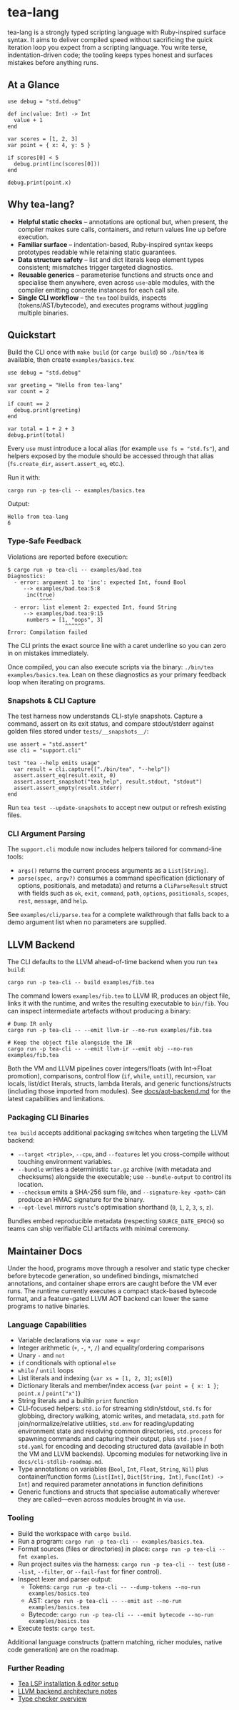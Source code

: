 # tea-lang

tea-lang is a strongly typed scripting language with Ruby-inspired surface syntax. It aims to deliver compiled speed without sacrificing the quick iteration loop you expect from a scripting language. You write terse, indentation-driven code; the tooling keeps types honest and surfaces mistakes before anything runs.

## At a Glance

```tea
use debug = "std.debug"

def inc(value: Int) -> Int
  value + 1
end

var scores = [1, 2, 3]
var point = { x: 4, y: 5 }

if scores[0] < 5
  debug.print(inc(scores[0]))
end

debug.print(point.x)
```

## Why tea-lang?

- **Helpful static checks** – annotations are optional but, when present, the compiler makes sure calls, containers, and return values line up before execution.
- **Familiar surface** – indentation-based, Ruby-inspired syntax keeps prototypes readable while retaining static guarantees.
- **Data structure safety** – list and dict literals keep element types consistent; mismatches trigger targeted diagnostics.
- **Reusable generics** – parameterise functions and structs once and specialise them anywhere, even across `use`-able modules, with the compiler emitting concrete instances for each call site.
- **Single CLI workflow** – the `tea` tool builds, inspects (tokens/AST/bytecode), and executes programs without juggling multiple binaries.

## Quickstart

Build the CLI once with `make build` (or `cargo build`) so `./bin/tea` is available, then create `examples/basics.tea`:

```tea
use debug = "std.debug"

var greeting = "Hello from tea-lang"
var count = 2

if count == 2
  debug.print(greeting)
end

var total = 1 + 2 + 3
debug.print(total)
```

Every `use` must introduce a local alias (for example `use fs = "std.fs"`), and helpers exposed
by the module should be accessed through that alias (`fs.create_dir`, `assert.assert_eq`, etc.).

Run it with:

```
cargo run -p tea-cli -- examples/basics.tea
```

Output:

```
Hello from tea-lang
6
```

### Type-Safe Feedback

Violations are reported before execution:

```
$ cargo run -p tea-cli -- examples/bad.tea
Diagnostics:
  - error: argument 1 to 'inc': expected Int, found Bool
     --> examples/bad.tea:5:8
      inc(true)
          ^^^^
  - error: list element 2: expected Int, found String
     --> examples/bad.tea:9:15
      numbers = [1, "oops", 3]
                  ^^^^^^
Error: Compilation failed
```

The CLI prints the exact source line with a caret underline so you can zero in on mistakes immediately.

Once compiled, you can also execute scripts via the binary: `./bin/tea examples/basics.tea`. Lean on these diagnostics as your primary feedback loop when iterating on programs.

### Snapshots & CLI Capture

The test harness now understands CLI-style snapshots. Capture a command, assert on its exit status, and compare stdout/stderr against golden files stored under `tests/__snapshots__/`:

```tea
use assert = "std.assert"
use cli = "support.cli"

test "tea --help emits usage"
  var result = cli.capture(["./bin/tea", "--help"])
  assert.assert_eq(result.exit, 0)
  assert.assert_snapshot("tea_help", result.stdout, "stdout")
  assert.assert_empty(result.stderr)
end
```

Run `tea test --update-snapshots` to accept new output or refresh existing files.

### CLI Argument Parsing

The `support.cli` module now includes helpers tailored for command-line tools:

- `args()` returns the current process arguments as a `List[String]`.
- `parse(spec, argv?)` consumes a command specification (dictionary of options, positionals, and metadata) and returns a `CliParseResult` struct with fields such as `ok`, `exit`, `command`, `path`, `options`, `positionals`, `scopes`, `rest`, `message`, and `help`.

See `examples/cli/parse.tea` for a complete walkthrough that falls back to a demo argument list when no parameters are supplied.

## LLVM Backend

The CLI defaults to the LLVM ahead-of-time backend when you run `tea build`:

```
cargo run -p tea-cli -- build examples/fib.tea
```

The command lowers `examples/fib.tea` to LLVM IR, produces an object file, links it with the runtime, and writes the resulting executable to `bin/fib`. You can inspect intermediate artefacts without producing a binary:

```
# Dump IR only
cargo run -p tea-cli -- --emit llvm-ir --no-run examples/fib.tea

# Keep the object file alongside the IR
cargo run -p tea-cli -- --emit llvm-ir --emit obj --no-run examples/fib.tea
```

Both the VM and LLVM pipelines cover integers/floats (with Int→Float promotion), comparisons, control flow (`if`, `while`, `until`), recursion, `var` locals, list/dict literals, structs, lambda literals, and generic functions/structs (including those imported from modules). See [docs/aot-backend.md](docs/aot-backend.md) for the latest capabilities and limitations.

### Packaging CLI Binaries

`tea build` accepts additional packaging switches when targeting the LLVM backend:

- `--target <triple>`, `--cpu`, and `--features` let you cross-compile without touching environment variables.
- `--bundle` writes a deterministic `tar.gz` archive (with metadata and checksums) alongside the executable; use `--bundle-output` to control its location.
- `--checksum` emits a SHA-256 sum file, and `--signature-key <path>` can produce an HMAC signature for the binary.
- `--opt-level` mirrors `rustc`'s optimisation shorthand (`0`, `1`, `2`, `3`, `s`, `z`).

Bundles embed reproducible metadata (respecting `SOURCE_DATE_EPOCH`) so teams can ship verifiable CLI artifacts with minimal ceremony.

## Maintainer Docs

Under the hood, programs move through a resolver and static type checker before bytecode generation, so undefined bindings, mismatched annotations, and container shape errors are caught before the VM ever runs. The runtime currently executes a compact stack-based bytecode format, and a feature-gated LLVM AOT backend can lower the same programs to native binaries.

### Language Capabilities

- Variable declarations via `var name = expr`
- Integer arithmetic (`+`, `-`, `*`, `/`) and equality/ordering comparisons
- Unary `-` and `not`
- `if` conditionals with optional `else`
- `while` / `until` loops
- List literals and indexing (`var xs = [1, 2, 3]`; `xs[0]`)
- Dictionary literals and member/index access (`var point = { x: 1 }`; `point.x` / `point["x"]`)
- String literals and a builtin `print` function
- CLI-focused helpers: `std.io` for streaming stdin/stdout, `std.fs` for globbing, directory walking, atomic writes, and metadata, `std.path` for join/normalize/relative utilities, `std.env` for reading/updating environment state and resolving common directories, `std.process` for spawning commands and capturing their output, plus `std.json` / `std.yaml` for encoding and decoding structured data (available in both the VM and LLVM backends). Upcoming modules for networking live in `docs/cli-stdlib-roadmap.md`.
- Type annotations on variables (`Bool`, `Int`, `Float`, `String`, `Nil`) plus container/function forms (`List[Int]`, `Dict[String, Int]`, `Func(Int) -> Int`) and required parameter annotations in function definitions
- Generic functions and structs that specialise automatically wherever they are called—even across modules brought in via `use`.

### Tooling

- Build the workspace with `cargo build`.
- Run a program: `cargo run -p tea-cli -- examples/basics.tea`.
- Format sources (files or directories) in place: `cargo run -p tea-cli -- fmt examples`.
- Run project suites via the harness: `cargo run -p tea-cli -- test` (use `--list`, `--filter`, or `--fail-fast` for finer control).
- Inspect lexer and parser output:
  - Tokens: `cargo run -p tea-cli -- --dump-tokens --no-run examples/basics.tea`
  - AST: `cargo run -p tea-cli -- --emit ast --no-run examples/basics.tea`
  - Bytecode: `cargo run -p tea-cli -- --emit bytecode --no-run examples/basics.tea`
- Execute tests: `cargo test`.

Additional language constructs (pattern matching, richer modules, native code generation) are on the roadmap.

### Further Reading

- [Tea LSP installation & editor setup](docs/tea-lsp-setup.md)
- [LLVM backend architecture notes](docs/aot-backend.md)
- [Type checker overview](docs/type-checking.md)
